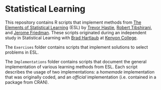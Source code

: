 # Statistical Learning
This repository contains R scripts that implement methods from [The Elements of Statistical Learning](http://statweb.stanford.edu/~tibs/ElemStatLearn/) (ESL) by [Trevor Hastie](http://web.stanford.edu/~hastie/), [Robert Tibshirani](http://statweb.stanford.edu/~tibs/), and [Jerome Friedman](https://statweb.stanford.edu/~jhf/). These scripts originated during an independent study in Statistical Learning with [Brad Hartlaub](http://www2.kenyon.edu/Depts/Math/hartlaub/) at [Kenyon College](http://www.kenyon.edu/academics/departments-programs/mathematics/).

The `Exercises` folder contains scripts that implement solutions to select problems in ESL.

The `Implementations` folder contains scripts that document the general implementation of various learning methods from ESL. Each script describes the usage of two implementations: a *homemade* implementation that was originally coded, and an *official* implementation (i.e. contained in a package from CRAN). 
